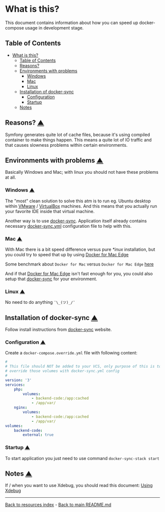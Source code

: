 # What is this?

This document contains information about how you can speed up docker-compose
usage in development stage.

## Table of Contents

* [What is this?](#what-is-this)
  * [Table of Contents](#table-of-contents)
  * [Reasons?](#reasons-table-of-contents)
  * [Environments with problems](#environments-with-problems-table-of-contents)
    * [Windows](#windows-table-of-contents)
    * [Mac](#mac-table-of-contents)
    * [Linux](#linux-table-of-contents)
  * [Installation of docker-sync](#installation-of-docker-sync-table-of-contents)
    * [Configuration](#configuration-table-of-contents)
    * [Startup](#startup-table-of-contents)
  * [Notes](#notes-table-of-contents)

## Reasons? [▲](#table-of-contents)

Symfony generates quite lot of cache files, because it's using compiled
container to make things happen. This means a quite lot of IO traffic and that
causes slowness problems within certain environments.

## Environments with problems [▲](#table-of-contents)

Basically Windows and Mac; with linux you should not have these problems at all.

### Windows [▲](#table-of-contents)

The "most" clean solution to solve this atm is to run eg. Ubuntu desktop within
[VMware](https://www.vmware.com/) / [VirtualBox](https://www.virtualbox.org/)
machines. And this means that you actually run your favorite IDE inside that
virtual machine.

Another way is to use [docker-sync](#installation-of-docker-sync-table-of-contents).
Application itself already contains necessary [docker-sync.yml](../docker-sync.yml)
configuration  file to help with this.

### Mac [▲](#table-of-contents)

With Mac there is a bit speed difference versus pure _*inux_ installation, but
you could try to speed that up by using [Docker for Mac Edge](https://docs.docker.com/docker-for-mac/edge-release-notes/)

Some benchmark about `Docker for Mac` versus `Docker for Mac Edge`
[here](https://medium.com/@somwhatparanoid/tweaking-docker-for-mac-performance-for-php-and-symfony-b63f3395a1da)

And if that [Docker for Mac Edge](https://docs.docker.com/docker-for-mac/edge-release-notes/)
isn't fast enough for you, you could also setup that [docker-sync](#installation-of-docker-sync-table-of-contents)
for your environment.

### Linux [▲](#table-of-contents)

No need to do anything `¯\_(ツ)_/¯`

## Installation of docker-sync [▲](#table-of-contents)

Follow install instructions from [docker-sync](http://docker-sync.io/)
website.

### Configuration [▲](#table-of-contents)

Create a `docker-compose.override.yml` file with following content:

```yaml
#
# This file should NOT be added to your VCS, only purpose of this is to
# override those volumes with docker-sync.yml config
#
version: '3'
services:
    php:
        volumes:
            - backend-code:/app:cached
            - /app/var/
    nginx:
        volumes:
            - backend-code:/app:cached
            - /app/var/
volumes:
    backend-code:
        external: true
```

### Startup [▲](#table-of-contents)

To start application you just need to use command `docker-sync-stack start`

## Notes [▲](#table-of-contents)

If / when you want to use Xdebug, you should read this document:
[Using Xdebug](XDEBUG.md)

---

[Back to resources index](README.md) - [Back to main README.md](../README.md)
